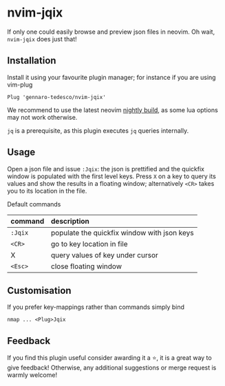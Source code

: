 # nvim-jqix
If only one could easily browse and preview json files in neovim. Oh wait, `nvim-jqix` does just that!

## Installation
Install it using your favourite plugin manager; for instance if you are using vim-plug
```
Plug 'gennaro-tedesco/nvim-jqix'
```
We recommend to use the latest neovim [nightly build](https://github.com/neovim/neovim/releases/tag/nightly), as some lua options may not work otherwise.

`jq` is a prerequisite, as this plugin executes `jq` queries internally.

## Usage
Open a json file and issue `:Jqix`: the json is prettified and the quickfix window is populated with the first level keys. Press `X` on a key to query its values and show the results in a floating window; alternatively `<CR>` takes you to its location in the file.

Default commands

| command  | description
|:-------- |:-------------
|`:Jqix`   | populate the quickfix window with json keys
|`<CR>`    | go to key location in file
|X         | query values of key under cursor
|`<Esc>`   | close floating window

## Customisation
If you prefer key-mappings rather than commands simply bind
```
nmap ... <Plug>Jqix
```

## Feedback
If you find this plugin useful consider awarding it a ⭐, it is a great way to give feedback! Otherwise, any additional suggestions or merge request is warmly welcome!

